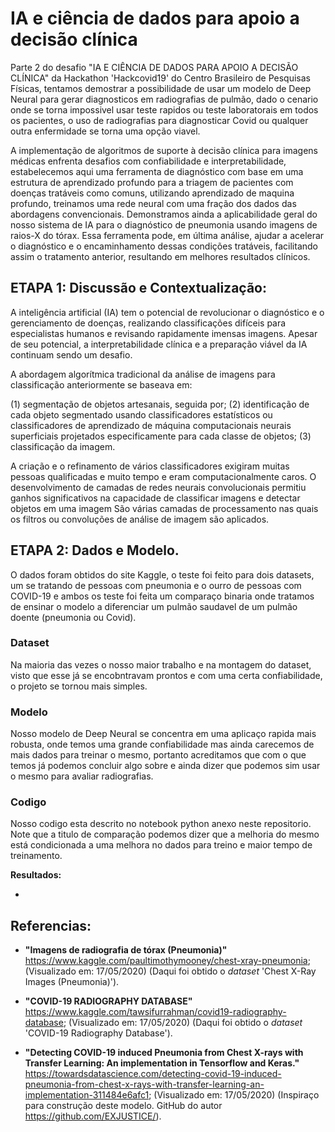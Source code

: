 # IA e ciência de dados para apoio a decisão clínica 

Parte 2 do desafio "IA E CIÊNCIA DE DADOS PARA APOIO A DECISÃO CLÍNICA" da Hackathon 'Hackcovid19' do Centro Brasileiro de Pesquisas Físicas, tentamos demostrar a possibilidade de usar um modelo de Deep Neural para gerar diagnosticos em radiografias de pulmão, dado o cenario onde se torna impossivel usar teste rapidos ou teste laboratorais em todos os pacientes, o uso de radiografias para diagnosticar Covid ou qualquer outra enfermidade se torna uma opção viavel.

A implementação de algoritmos de suporte à decisão clínica para imagens médicas enfrenta desafios com confiabilidade e interpretabilidade, estabelecemos aqui uma ferramenta de diagnóstico com base em uma estrutura de aprendizado profundo para a triagem de pacientes com doenças tratáveis como comuns, utilizando aprendizado de maquina profundo, treinamos uma rede neural com uma fração dos dados das abordagens convencionais. Demonstramos ainda a aplicabilidade geral do nosso sistema de IA para o diagnóstico de pneumonia usando imagens de raios-X do tórax. Essa ferramenta pode, em última análise, ajudar a acelerar o diagnóstico e o encaminhamento dessas condições tratáveis, facilitando assim o tratamento anterior, resultando em melhores resultados clínicos.


## ETAPA 1: Discussão e Contextualização:

A inteligência artificial (IA) tem o potencial de revolucionar o diagnóstico e o gerenciamento de doenças, realizando classificações difíceis para especialistas humanos e revisando rapidamente imensas imagens. Apesar de seu potencial, a interpretabilidade clínica e a preparação viável da IA continuam sendo um desafio.

A abordagem algorítmica tradicional da análise de imagens para classificação anteriormente se baseava em:

(1) segmentação de objetos artesanais, seguida por;
(2) identificação de cada objeto segmentado usando classificadores estatísticos ou classificadores de aprendizado de máquina computacionais neurais superficiais projetados especificamente para cada classe de objetos;
(3) classificação da imagem.

A criação e o refinamento de vários classificadores exigiram muitas pessoas qualificadas e muito tempo e eram computacionalmente caros. O desenvolvimento de camadas de redes neurais convolucionais permitiu ganhos significativos na capacidade de classificar imagens e detectar objetos em uma imagem São várias camadas de processamento nas quais os filtros ou convoluções de análise de imagem são aplicados.
   
## ETAPA 2: Dados e Modelo.

O dados foram obtidos do site Kaggle, o teste foi feito para dois datasets, um se tratando de pessoas com pneumonia e o ourro de pessoas com COVID-19 e ambos os teste foi feita um comparaço binaria onde tratamos de ensinar o modelo a diferenciar um pulmão saudavel de um pulmão doente (pneumonia ou Covid).

### Dataset

Na maioria das vezes o nosso maior trabalho e na montagem do dataset, visto que esse já se encobntravam prontos e com uma certa confiabilidade, o projeto se tornou mais simples.

### Modelo

Nosso modelo de Deep Neural se concentra em uma aplicaço rapida mais robusta, onde temos uma grande confiabilidade mas ainda carecemos de mais dados para treinar o mesmo, portanto acreditamos que com o que temos já podemos concluir algo sobre e ainda dizer que podemos sim usar o mesmo para avaliar radiografias.

### Codigo

Nosso codigo esta descrito no notebook python anexo neste repositorio. Note que a titulo de comparação podemos dizer que a melhoria do mesmo está condicionada a uma melhora no dados para treino e maior tempo de treinamento.
  
  **Resultados:**
  
  - 
  
## Referencias:

* **"Imagens de radiografia de tórax (Pneumonia)"** https://www.kaggle.com/paultimothymooney/chest-xray-pneumonia; (Visualizado em: 17/05/2020) (Daqui foi obtido o *dataset* 'Chest X-Ray Images (Pneumonia)').

* **"COVID-19 RADIOGRAPHY DATABASE"** https://www.kaggle.com/tawsifurrahman/covid19-radiography-database; (Visualizado em: 17/05/2020) (Daqui foi obtido o *dataset* 'COVID-19 Radiography Database').

* **"Detecting COVID-19 induced Pneumonia from Chest X-rays with Transfer Learning: An implementation in Tensorflow and Keras."** https://towardsdatascience.com/detecting-covid-19-induced-pneumonia-from-chest-x-rays-with-transfer-learning-an-implementation-311484e6afc1; (Visualizado em: 17/05/2020) (Inspiraço para construção deste modelo. GitHub do autor https://github.com/EXJUSTICE/).

